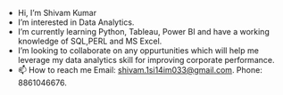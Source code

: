 -  Hi, I’m Shivam Kumar
- I’m interested in Data Analytics.
- I’m currently learning Python, Tableau, Power BI and have a working knowledge of SQL,PERL and MS Excel.
- I’m looking to collaborate on any oppurtunities which will help me leverage my data analytics skill for improving corporate performance.
- 📫 How to reach me Email: shivam.1si14im033@gmail.com. Phone: 8861046676.

<!---
ShivamKr8/ShivamKr8 is a ✨ special ✨ repository because its `README.md` (this file) appears on your GitHub profile.
You can click the Preview link to take a look at your changes.
--->
